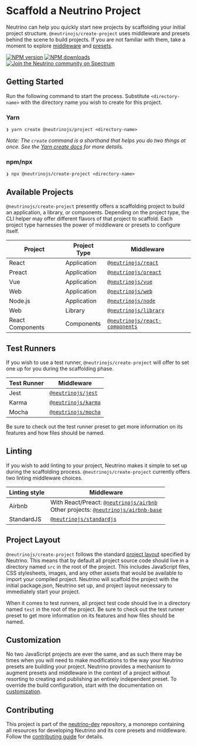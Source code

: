 # Scaffold a Neutrino Project

Neutrino can help you quickly start new projects by scaffolding your initial project structure.
`@neutrinojs/create-project` uses middleware and presets behind the scene to build projects. If you are not
familiar with them, take a moment to explore [middleware](https://neutrinojs.org/middleware)
and [presets](https://neutrinojs.org/presets).

[![NPM version][npm-image]][npm-url]
[![NPM downloads][npm-downloads]][npm-url]
[![Join the Neutrino community on Spectrum][spectrum-image]][spectrum-url]

## Getting Started

Run the following command to start the process. Substitute `<directory-name>` with the directory name you wish to create for this project.

### Yarn

```
❯ yarn create @neutrinojs/project <directory-name>
```

_Note: The `create` command is a shorthand that helps you do two things at once. See the [Yarn create docs](https://yarnpkg.com/lang/en/docs/cli/create) for more details._

### npm/npx

```
❯ npx @neutrinojs/create-project <directory-name>
```

## Available Projects

`@neutrinojs/create-project` presently offers a scaffolding project to build an application, a library,
or components. Depending on the project type, the CLI helper may offer different flavors
of that project to scaffold. Each project type harnesses the power of middleware or presets to configure itself.

| Project | Project Type | Middleware |
| --- | --- | --- |
| React | Application | [`@neutrinojs/react`](https://neutrinojs.org/packages/react/) |
| Preact | Application | [`@neutrinojs/preact`](https://neutrinojs.org/packages/preact/) |
| Vue | Application | [`@neutrinojs/vue`](https://neutrinojs.org/packages/vue/) |
| Web | Application | [`@neutrinojs/web`](https://neutrinojs.org/packages/web/) |
| Node.js | Application | [`@neutrinojs/node`](https://neutrinojs.org/packages/node/) |
| Web | Library | [`@neutrinojs/library`](https://neutrinojs.org/packages/library/) |
| React Components | Components | [`@neutrinojs/react-components`](https://neutrinojs.org/packages/react-components/) |

## Test Runners

If you wish to use a test runner, `@neutrinojs/create-project` will offer to set one up for you during
the scaffolding phase.

| Test Runner | Middleware |
| --- | --- |
| Jest | [`@neutrinojs/jest`](https://neutrinojs.org/packages/jest/) |
| Karma | [`@neutrinojs/karma`](https://neutrinojs.org/packages/karma/) |
| Mocha | [`@neutrinojs/mocha`](https://neutrinojs.org/packages/mocha/) |

Be sure to check out the test runner preset to get more information on its features and how files should be named.

## Linting

If you wish to add linting to your project, Neutrino makes it simple to set up during the scaffolding
process. `@neutrinojs/create-project` currently offers two linting middleware choices.

| Linting style | Middleware |
| --- | --- |
| Airbnb | With React/Preact: [`@neutrinojs/airbnb`](https://neutrinojs.org/packages/airbnb/) <br /> Other projects: [`@neutrinojs/airbnb-base`](https://neutrinojs.org/packages/airbnb-base/) |
| StandardJS | [`@neutrinojs/standardjs`](https://neutrinojs.org/packages/standardjs/) |

## Project Layout

`@neutrinojs/create-project` follows the standard [project layout](https://neutrinojs.org/project-layout) specified by Neutrino. This
means that by default all project source code should live in a directory named `src` in the root of the
project. This includes JavaScript files, CSS stylesheets, images, and any other assets that would be available
to import your compiled project. Neutrino will scaffold the project with the initial package.json, Neutrino set up,
and project layout necessary to immediately start your project.

When it comes to test runners, all project test code should live in a directory named `test` in the
root of the project. Be sure to check out the test runner preset to get more information on its
features and how files should be named.

## Customization

No two JavaScript projects are ever the same, and as such there may be times when you will need to make modifications
to the way your Neutrino presets are building your project. Neutrino provides a mechanism to augment presets and
middleware in the context of a project without resorting to creating and publishing an entirely independent preset.
To override the build configuration, start with the documentation
on [customization](https://neutrinojs.org/customization/).

## Contributing

This project is part of the [neutrino-dev](https://github.com/mozilla-neutrino/neutrino-dev) repository, a monorepo
containing all resources for developing Neutrino and its core presets and middleware. Follow the
[contributing guide](https://neutrinojs.org/contributing/) for details.

[npm-image]: https://img.shields.io/npm/v/@neutrinojs/create-project.svg
[npm-downloads]: https://img.shields.io/npm/dt/@neutrinojs/create-project.svg
[npm-url]: https://npmjs.org/package/@neutrinojs/create-project
[spectrum-image]: https://withspectrum.github.io/badge/badge.svg
[spectrum-url]: https://spectrum.chat/neutrino
